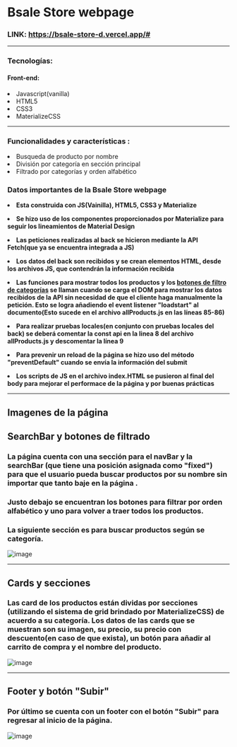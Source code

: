 # Bsale Store webpage

### LINK: https://bsale-store-d.vercel.app/#


---

### Tecnologías:
#### Front-end:
<li>Javascript(vanilla)</li>
<li>HTML5</li>
<li>CSS3</li>
<li>MaterializeCSS</li>

---

### Funcionalidades y características :

<li>Busqueda de producto por nombre</li>

<li>División por categoría en sección principal</li>

<li>Filtrado por categorías y orden alfabético</li>

### **Datos importantes de la Bsale Store webpage**
**<li>Esta construida con JS(Vainilla), HTML5, CSS3 y Materialize</li>**

**<li>Se hizo uso de los componentes proporcionados por Materialize para seguir los lineamientos de Material Design</li>**


**<li>Las peticiones realizadas al back se hicieron mediante la API Fetch(que ya se encuentra integrada a JS)</li>**

**<li>Los datos del back son recibidos y se crean elementos HTML, desde los archivos JS, que contendrán la información recibida</li>**

**<li>Las funciones para mostrar todos los productos y los [botones de filtro de categorías](#la-siguiente-sección-es-para-buscar-productos-según-se-categoría) se llaman cuando se carga el DOM para mostrar los datos recibidos de la API sin necesidad de que el cliente haga manualmente la petición. Esto se logra añadiendo el event listener "loadstart" al documento(Esto sucede en el archivo allProducts.js en las líneas 85-86)</li>**

**<li>Para realizar pruebas locales(en conjunto con pruebas locales del back) se deberá comentar la const api en la linea 8 del archivo allProducts.js y descomentar la línea 9 </li>**

**<li>Para prevenir un reload de la página se hizo uso del método "preventDefault" cuando se envía la información  del submit</li>**

**<li>Los scripts de JS en el archivo index.HTML se pusieron al final del body para mejorar el performace de la página y por buenas prácticas</li>**

---


## Imagenes de la página

## SearchBar y botones de filtrado

### La página cuenta con una sección para el navBar y la searchBar (que tiene una posición asignada como "fixed") para que el usuario pueda buscar productos por su nombre sin importar que tanto baje en la página .

### Justo debajo se encuentran los botones para filtrar por orden alfabético y uno para volver a traer todos los productos.

### La siguiente sección es para buscar productos según se categoría.

![image](blob/main/resources/Ejemplo%20Navbar%20con%20filtro%20alfab%C3%A9tico%2C%20searchbar%20y%20botones%20de%20filtro%20por%20categor%C3%ADa.png.png)

---

## Cards y secciones

### Las card de los productos están dividas por secciones (utilizando el sistema de grid brindado por MaterializeCSS) de acuerdo a su categoría. Los datos de las cards que se muestran son  su imagen, su precio, su precio con descuento(en caso de que exista), un botón para añadir al carrito de compra y el nombre del producto.
 
![image](/client/resources/Ejemplo%20Cards%20y%20secciones.png)

---

## Footer y botón "Subir"

### Por último se cuenta con un footer con el botón "Subir" para regresar al inicio de la página.

![image](/client/resources/Footer%20con%20bot%C3%B3n%20para%20ir%20al%20inicio.png)
